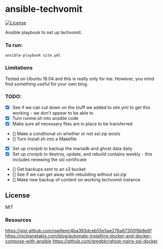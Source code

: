 # ansible-techvomit
[![License](http://img.shields.io/:license-mit-blue.svg)](http://doge.mit-license.org)

Ansible playbook to set up techvomit.

### To run:
```
ansible-playbook site.yml
```

### Limitations
Tested on Ubuntu 16.04 and this is really only for me. However, you mind
find something useful for your own blog.

### TODO:
- [x] See if we can cut down on the stuff we added to site.yml to get
  this working - we don't appear to be able to
- [x] Turn runme.sh into ansible code
- [x] Make sure all necessary files are in place to be transferred
- [] Make a conditional on whether or not ssl.zip exists
- [] Turn install.sh into a Makefile
- [x] Set up cronjob to backup the mariadb and ghost data daily
- [x] Set up cronjob to destroy, update, and rebuild contains weekly - this includes renewing the ssl certificate
- [] Get backups sent to an s3 bucket
- [] See if we can get away with rebuilding without ssl.zip
- [] Make new backup of content on working techvomit instance

## License
MIT

### Resources
https://gist.github.com/gwillem/4ba393dceb55e5ae276a87300f6b8e6f
https://nickjanetakis.com/blog/automate-installing-docker-and-docker-compose-with-ansible
https://github.com/gregbkr/ghost-nginx-ssl-docker
